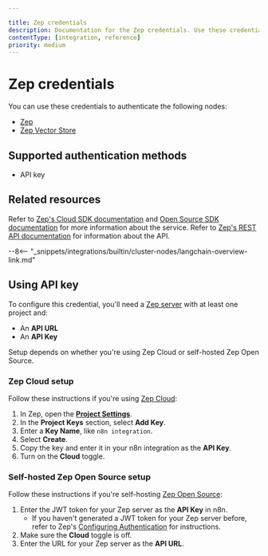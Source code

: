 ```yaml
---

title: Zep credentials
description: Documentation for the Zep credentials. Use these credentials to authenticate Zep in n8n, a workflow automation platform.
contentType: [integration, reference]
priority: medium
---
```


# Zep credentials

You can use these credentials to authenticate the following nodes:

* [Zep](/integrations/builtin/cluster-nodes/sub-nodes/n8n-nodes-langchain.memoryzep.md)
* [Zep Vector Store](/integrations/builtin/cluster-nodes/root-nodes/n8n-nodes-langchain.vectorstorezep.md)

## Supported authentication methods

- API key

## Related resources

Refer to [Zep's Cloud SDK documentation](https://help.getzep.com/sdks) and [Open Source SDK documentation](https://docs.getzep.com/sdk/) for more information about the service. Refer to [Zep's REST API documentation](https://getzep.github.io/zep/) for information about the API.

--8<-- "_snippets/integrations/builtin/cluster-nodes/langchain-overview-link.md"

## Using API key

To configure this credential, you'll need a [Zep server](https://www.getzep.com/) with at least one project and:

- An **API URL**
- An **API Key**

Setup depends on whether you're using Zep Cloud or self-hosted Zep Open Source.

### Zep Cloud setup

Follow these instructions if you're using [Zep Cloud](https://app.getzep.com):

1. In Zep, open the [**Project Settings**](https://app.getzep.com/projects).
2. In the **Project Keys** section, select **Add Key**.
3. Enter a **Key Name**, like `n8n integration`.
4. Select **Create**.
5. Copy the key and enter it in your n8n integration as the **API Key**.
6. Turn on the **Cloud** toggle.

### Self-hosted Zep Open Source setup

Follow these instructions if you're self-hosting [Zep Open Source](https://docs.getzep.com/deployment/quickstart/):

1. Enter the JWT token for your Zep server as the **API Key** in n8n.
    - If you haven't generated a JWT token for your Zep server before, refer to Zep's [Configuring Authentication](https://docs.getzep.com/deployment/auth/) for instructions.
2. Make sure the **Cloud** toggle is off.
3. Enter the URL for your Zep server as the **API URL**.

